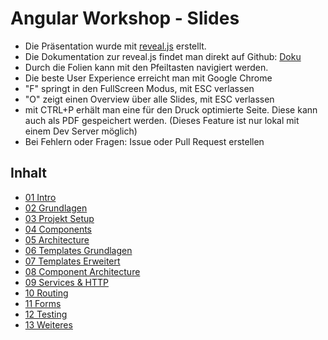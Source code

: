 # Angular Workshop - Slides

- Die Präsentation wurde mit [reveal.js](http://lab.hakim.se/reveal-js/) erstellt.
- Die Dokumentation zur reveal.js findet man direkt auf Github: [Doku](https://github.com/hakimel/reveal.js) 
- Durch die Folien kann mit den Pfeiltasten navigiert werden.
- Die beste User Experience erreicht man mit Google Chrome
- "F" springt in den FullScreen Modus, mit ESC verlassen
- "O" zeigt einen Overview über alle Slides, mit ESC verlassen
- mit CTRL+P erhält man eine für den Druck optimierte Seite. Diese kann auch als PDF gespeichert werden. (Dieses Feature ist nur lokal mit einem Dev Server möglich)
- Bei Fehlern oder Fragen: Issue oder Pull Request erstellen

## Inhalt
- [01 Intro](https://baloise.github.io/ws-angular_slides/slides/01_Intro.html)
- [02 Grundlagen](https://baloise.github.io/ws-angular_slides/slides/02_Grundlagen.html)
- [03 Projekt Setup](https://baloise.github.io/ws-angular_slides/slides/03_ProjectSetup.html)
- [04 Components](https://baloise.github.io/ws-angular_slides/slides/04_Components.html)
- [05 Architecture](https://baloise.github.io/ws-angular_slides/slides/05_Architecture.html)
- [06 Templates Grundlagen](https://baloise.github.io/ws-angular_slides/slides/06_Templates_Grundlagen.html)
- [07 Templates Erweitert](https://baloise.github.io/ws-angular_slides/slides/07_Templates_Erweitert.html)
- [08 Component Architecture](https://baloise.github.io/ws-angular_slides/slides/08_Component_Architecture.html)
- [09 Services & HTTP](https://baloise.github.io/ws-angular_slides/slides/09_Services_HTTP.html)
- [10 Routing](https://baloise.github.io/ws-angular_slides/slides/10_Routing.html)
- [11 Forms](https://baloise.github.io/ws-angular_slides/slides/11_Forms.html)
- [12 Testing](https://baloise.github.io/ws-angular_slides/slides/12_Testing.html)
- [13 Weiteres](https://baloise.github.io/ws-angular_slides/slides/13_WeiterfuehrendeThemen.html)

